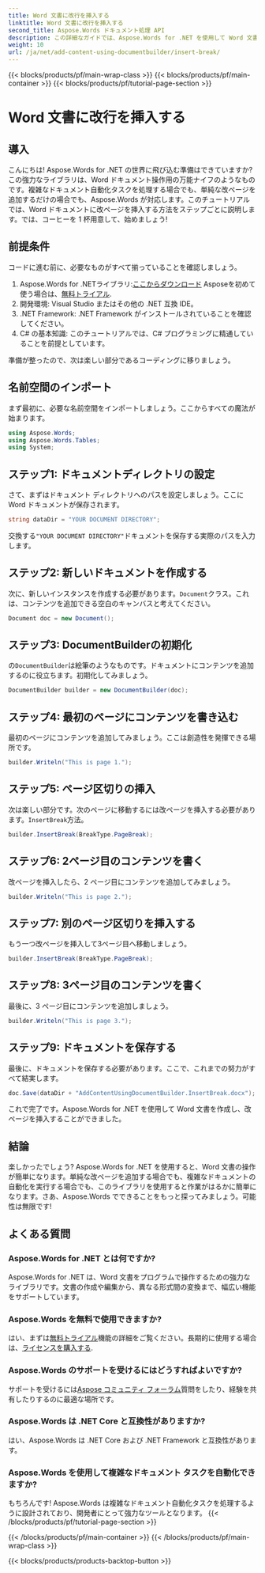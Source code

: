 ```yaml
---
title: Word 文書に改行を挿入する
linktitle: Word 文書に改行を挿入する
second_title: Aspose.Words ドキュメント処理 API
description: この詳細なガイドでは、Aspose.Words for .NET を使用して Word 文書に改行を挿入する方法を学習します。文書操作を習得したい開発者に最適です。
weight: 10
url: /ja/net/add-content-using-documentbuilder/insert-break/
---
```


{{< blocks/products/pf/main-wrap-class >}}
{{< blocks/products/pf/main-container >}}
{{< blocks/products/pf/tutorial-page-section >}}

# Word 文書に改行を挿入する

## 導入

こんにちは! Aspose.Words for .NET の世界に飛び込む準備はできていますか? この強力なライブラリは、Word ドキュメント操作用の万能ナイフのようなものです。複雑なドキュメント自動化タスクを処理する場合でも、単純な改ページを追加するだけの場合でも、Aspose.Words が対応します。このチュートリアルでは、Word ドキュメントに改ページを挿入する方法をステップごとに説明します。では、コーヒーを 1 杯用意して、始めましょう!

## 前提条件

コードに進む前に、必要なものがすべて揃っていることを確認しましょう。

1.  Aspose.Words for .NETライブラリ:[ここからダウンロード](https://releases.aspose.com/words/net/) Asposeを初めて使う場合は、[無料トライアル](https://releases.aspose.com/).
2. 開発環境: Visual Studio またはその他の .NET 互換 IDE。
3. .NET Framework: .NET Framework がインストールされていることを確認してください。
4. C# の基本知識: このチュートリアルでは、C# プログラミングに精通していることを前提としています。

準備が整ったので、次は楽しい部分であるコーディングに移りましょう。

## 名前空間のインポート

まず最初に、必要な名前空間をインポートしましょう。ここからすべての魔法が始まります。

```csharp
using Aspose.Words;
using Aspose.Words.Tables;
using System;
```

## ステップ1: ドキュメントディレクトリの設定

さて、まずはドキュメント ディレクトリへのパスを設定しましょう。ここに Word ドキュメントが保存されます。

```csharp
string dataDir = "YOUR DOCUMENT DIRECTORY";
```

交換する`"YOUR DOCUMENT DIRECTORY"`ドキュメントを保存する実際のパスを入力します。

## ステップ2: 新しいドキュメントを作成する

次に、新しいインスタンスを作成する必要があります。`Document`クラス。これは、コンテンツを追加できる空白のキャンバスと考えてください。

```csharp
Document doc = new Document();
```

## ステップ3: DocumentBuilderの初期化

の`DocumentBuilder`は絵筆のようなものです。ドキュメントにコンテンツを追加するのに役立ちます。初期化してみましょう。

```csharp
DocumentBuilder builder = new DocumentBuilder(doc);
```

## ステップ4: 最初のページにコンテンツを書き込む

最初のページにコンテンツを追加してみましょう。ここは創造性を発揮できる場所です。

```csharp
builder.Writeln("This is page 1.");
```

## ステップ5: ページ区切りの挿入

次は楽しい部分です。次のページに移動するには改ページを挿入する必要があります。`InsertBreak`方法。

```csharp
builder.InsertBreak(BreakType.PageBreak);
```

## ステップ6: 2ページ目のコンテンツを書く

改ページを挿入したら、2 ページ目にコンテンツを追加してみましょう。

```csharp
builder.Writeln("This is page 2.");
```

## ステップ7: 別のページ区切りを挿入する

もう一つ改ページを挿入して3ページ目へ移動しましょう。

```csharp
builder.InsertBreak(BreakType.PageBreak);
```

## ステップ8: 3ページ目のコンテンツを書く

最後に、3 ページ目にコンテンツを追加しましょう。

```csharp
builder.Writeln("This is page 3.");
```

## ステップ9: ドキュメントを保存する

最後に、ドキュメントを保存する必要があります。ここで、これまでの努力がすべて結実します。

```csharp
doc.Save(dataDir + "AddContentUsingDocumentBuilder.InsertBreak.docx");
```

これで完了です。Aspose.Words for .NET を使用して Word 文書を作成し、改ページを挿入することができました。

## 結論

楽しかったでしょう? Aspose.Words for .NET を使用すると、Word 文書の操作が簡単になります。単純な改ページを追加する場合でも、複雑なドキュメントの自動化を実行する場合でも、このライブラリを使用すると作業がはるかに簡単になります。さあ、Aspose.Words でできることをもっと探ってみましょう。可能性は無限です!

## よくある質問

### Aspose.Words for .NET とは何ですか?
Aspose.Words for .NET は、Word 文書をプログラムで操作するための強力なライブラリです。文書の作成や編集から、異なる形式間の変換まで、幅広い機能をサポートしています。

### Aspose.Words を無料で使用できますか?
はい、まずは[無料トライアル](https://releases.aspose.com/)機能の詳細をご覧ください。長期的に使用する場合は、[ライセンスを購入する](https://purchase.aspose.com/buy).

### Aspose.Words のサポートを受けるにはどうすればよいですか?
サポートを受けるには[Aspose コミュニティ フォーラム](https://forum.aspose.com/c/words/8)質問をしたり、経験を共有したりするのに最適な場所です。

### Aspose.Words は .NET Core と互換性がありますか?
はい、Aspose.Words は .NET Core および .NET Framework と互換性があります。

### Aspose.Words を使用して複雑なドキュメント タスクを自動化できますか?
もちろんです! Aspose.Words は複雑なドキュメント自動化タスクを処理するように設計されており、開発者にとって強力なツールとなります。
{{< /blocks/products/pf/tutorial-page-section >}}

{{< /blocks/products/pf/main-container >}}
{{< /blocks/products/pf/main-wrap-class >}}

{{< blocks/products/products-backtop-button >}}
